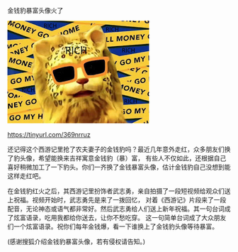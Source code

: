 金钱豹暴富头像火了


![金钱豹暴富头像火了](https://github.com/ywangnccu/ywang/blob/main/images/Leopard.jpg)

https://tinyurl.com/369nrruz

还记得这个西游记里抢了农夫妻子的金钱豹吗？最近几年意外走红，众多朋友们换了豹头像，希望能换来吉祥寓意金钱豹（暴）富，
有些人不仅如此，还根据自己喜好稍微加工了一下豹头。你们一齐换了金钱暴富头像，估计金钱豹自己没想到能这样走红吧。

在金钱豹红火之后，其西游记里扮饰者武志勇，亲自拍摄了一段短视频给观众们送上祝福。视频开始时，武志勇先是来了一拨回忆，
对着《西游记》片段来了一段配音，无论神态或语气都非常好。然后武志勇给人们送上新年祝福。其一句台词成了炫富语录，吃用我都给你送去，让你不愁吃穿。
这一句简单台词成了大众朋友们一个炫富语录。祝你们每年金钱爆，看一下谁换上了金钱豹头像等待暴富。


(感谢搜狐介绍金钱豹暴富头像，若有侵权请告知。)
